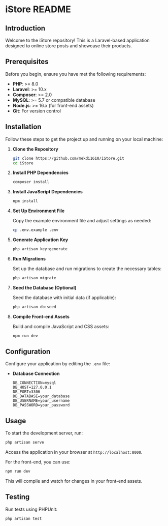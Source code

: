 # iStore README

## Introduction

Welcome to the iStore repository! This is a Laravel-based application designed to online store posts and showcase their products.

## Prerequisites

Before you begin, ensure you have met the following requirements:

- **PHP**: >= 8.0
- **Laravel**: >= 10.x
- **Composer**: >= 2.0
- **MySQL**: >= 5.7 or compatible database
- **Node.js**: >= 16.x (for front-end assets)
- **Git**: For version control

## Installation

Follow these steps to get the project up and running on your local machine:

1. **Clone the Repository**

   ```bash
   git clone https://github.com/mekdi1610/iStore.git
   cd iStore
   ```

2. **Install PHP Dependencies**

   ```bash
   composer install
   ```

3. **Install JavaScript Dependencies**

   ```bash
   npm install
   ```

4. **Set Up Environment File**

   Copy the example environment file and adjust settings as needed:

   ```bash
   cp .env.example .env
   ```

5. **Generate Application Key**

   ```bash
   php artisan key:generate
   ```

6. **Run Migrations**

   Set up the database and run migrations to create the necessary tables:

   ```bash
   php artisan migrate
   ```

7. **Seed the Database (Optional)**

   Seed the database with initial data (if applicable):

   ```bash
   php artisan db:seed
   ```

8. **Compile Front-end Assets**

   Build and compile JavaScript and CSS assets:

   ```bash
   npm run dev
   ```

## Configuration

Configure your application by editing the `.env` file:

- **Database Connection**

  ```env
  DB_CONNECTION=mysql
  DB_HOST=127.0.0.1
  DB_PORT=3306
  DB_DATABASE=your_database
  DB_USERNAME=your_username
  DB_PASSWORD=your_password
  ```

## Usage

To start the development server, run:

```bash
php artisan serve
```

Access the application in your browser at `http://localhost:8000`.

For the front-end, you can use:

```bash
npm run dev
```

This will compile and watch for changes in your front-end assets.

## Testing

Run tests using PHPUnit:

```bash
php artisan test
```
